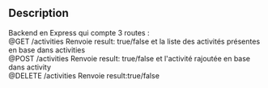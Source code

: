 ## Description

Backend en Express qui compte 3 routes :
<br>
@GET /activities
Renvoie result: true/false et la liste des activités présentes en base dans activities
<br>
@POST /activities
Renvoie result: true/false et l'activité rajoutée en base dans activity
<br>
@DELETE /activities
Renvoie result:true/false

